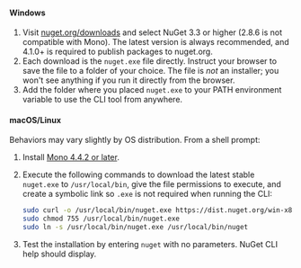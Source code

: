 #### Windows
1. Visit [nuget.org/downloads](https://nuget.org/downloads) and select NuGet 3.3 or higher (2.8.6 is not compatible with Mono). The latest version is always recommended, and 4.1.0+ is required to publish packages to nuget.org.
2. Each download is the `nuget.exe` file directly. Instruct your browser to save the file to a folder of your choice. The file is *not* an installer; you won't see anything if you run it directly from the browser.
3. Add the folder where you placed `nuget.exe` to your PATH environment variable to use the CLI tool from anywhere.

#### macOS/Linux
Behaviors may vary slightly by OS distribution. From a shell prompt:

1. Install [Mono 4.4.2 or later](http://www.mono-project.com/docs/getting-started/install/).
2. Execute the following commands to download the latest stable `nuget.exe` to `/usr/local/bin`, give the file permissions to execute, and create a symbolic link so `.exe` is not required when running the CLI:
    
    ```bash
    sudo curl -o /usr/local/bin/nuget.exe https://dist.nuget.org/win-x86-commandline/latest/nuget.exe
    sudo chmod 755 /usr/local/bin/nuget.exe
    sudo ln -s /usr/local/bin/nuget.exe /usr/local/bin/nuget
    ```
3. Test the installation by entering `nuget` with no parameters. NuGet CLI help should display.